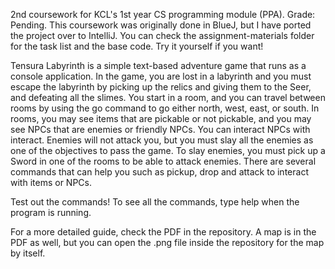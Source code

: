2nd coursework for KCL's 1st year CS programming module (PPA). Grade: Pending.
This coursework was originally done in BlueJ, but I have ported the project over to IntelliJ. You can check the assignment-materials folder for the task list and the base code. Try it yourself if you want!

Tensura Labyrinth is a simple text-based adventure game that runs as a console application. In the game, you are lost in a labyrinth and you must escape the labyrinth by picking up the relics and giving them to the Seer, and defeating all the slimes.
You start in a room, and you can travel between rooms by using the go command to go either north, west, east, or south. In rooms, you may see items that are pickable or not pickable, and you may see NPCs that are enemies or friendly NPCs. You can interact NPCs with interact. Enemies will not attack you, but you must slay all the enemies as one of the objectives to pass the game. To slay enemies, you must pick up a Sword in one of the rooms to be able to attack enemies. There are several commands that can help you such as pickup, drop and attack to interact with items or NPCs.

Test out the commands! To see all the commands, type help when the program is running.

For a more detailed guide, check the PDF in the repository. A map is in the PDF as well, but you can open the .png file inside the repository for the map by itself.



